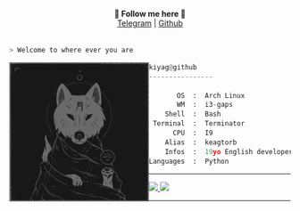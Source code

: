 <p align="center">
  <b>🎨 Follow me here 🎨</b><br>  
  <a href="https://t.me/keagtorb79">Telegram</a> |
  <a href="https://github.com/keagtorb">Github</a><br><br>
  </p>

```bash
> Welcome to where ever you are
```

<img src="https://github.com/KEAGTORB/KEAGTORB/blob/main/Res/meh.gif" align="left" alt="hehe" width="250" height="250">

```py
kiyag@github
----------------

       OS  :  Arch Linux
       WM  :  i3-gaps
    Shell  :  Bash
 Terminal  :  Terminator
      CPU  :  I9
    Alias  :  keagtorb
    Infos  :  19yo English developer!
Languages  :  Python
```
<hr>

<p align="left">
  <a href="https://keagtorb.github.io/profile-11">
  <img width="49.5%" src="https://github-readme-stats.vercel.app/api?username=keagtorb&show_icons=true&theme=gruvbox&hide_border=true" />
    <img width="49.5%" src="https://github-readme-streak-stats.herokuapp.com/?user=keagtob&theme=gruvbox&hide_border=true" />
  </a>
</p>

<hr>
